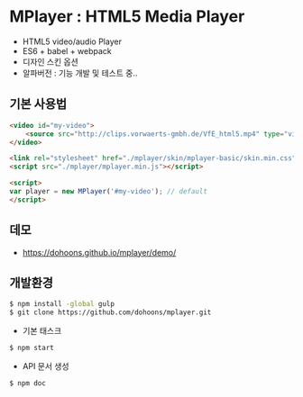 # MPlayer : HTML5 Media Player
- HTML5 video/audio Player
- ES6 + babel + webpack
- 디자인 스킨 옵션
- 알파버전 : 기능 개발 및 테스트 중..

## 기본 사용법
``` html
<video id="my-video">
	<source src="http://clips.vorwaerts-gmbh.de/VfE_html5.mp4" type="video/mp4">
</video>

<link rel="stylesheet" href="./mplayer/skin/mplayer-basic/skin.min.css">
<script src="./mplayer/mplayer.min.js"></script>

<script>
var player = new MPlayer('#my-video'); // default
</script>
```
## 데모
- https://dohoons.github.io/mplayer/demo/

## 개발환경
``` sh
$ npm install -global gulp
$ git clone https://github.com/dohoons/mplayer.git
```
- 기본 태스크
``` sh
$ npm start
```
- API 문서 생성
``` sh
$ npm doc
```